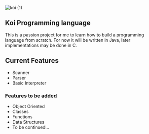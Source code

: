 ![koi (1)](https://user-images.githubusercontent.com/70734883/160219571-4c4d1628-1d6d-4c8a-8d12-9be4676ced71.png)





## Koi Programming language

This is a passion project for me to learn how to build a programming language from scratch. For now it will be written in Java, later implementations may be done in C. 

## Current Features
+ Scanner
+ Parser
+ Basic Interpreter

### Features to be added
+ Object Oriented
+ Classes
+ Functions
+ Data Structures
+ To be continued...
